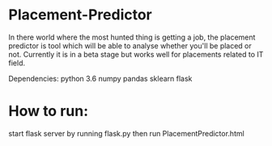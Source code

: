 # Placement-Predictor
In there world where the most hunted thing is getting a job, the placement predictor is tool which will be able to analyse whether you'll be placed or not. Currently it is in a beta stage but works well for placements related to IT field.


Dependencies:
python 3.6
numpy
pandas
sklearn
flask


# How to run:
start flask server by running flask.py
then run PlacementPredictor.html
